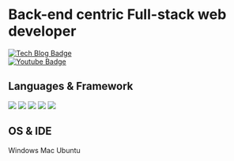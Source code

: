 # Back-end centric Full-stack web developer
[![Tech Blog Badge](https://img.shields.io/badge/-Tech%20blog-black?style=flat-square&logo=github&link=https://blog.naver.com/netscout82)](https://blog.naver.com/netscout82)	
[![Youtube Badge](https://img.shields.io/badge/Youtube-ff0000?style=flat-square&logo=youtube&link=https://www.youtube.com/user/netscout82)](https://www.youtube.com/user/netscout82)

## Languages & Framework
![](https://img.shields.io/badge/.Net-orange?style=for-the-badge) ![](https://img.shields.io/badge/Python-blue?style=for-the-badge&logo=python&logoColor=white) ![](https://img.shields.io/badge/Javascript-yellow?style=for-the-badge&logo=javascript&logoColor=white) ![](https://img.shields.io/badge/Typescript-blue?style=for-the-badge&logo=typescript&logoColor=white) ![](https://img.shields.io/badge/Node.js-green?style=for-the-badge&logo=node&logoColor=white)

## OS & IDE
Windows
Mac
Ubuntu
